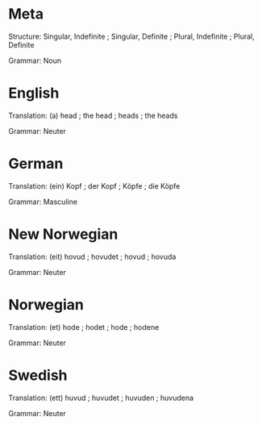 Meta
====

Structure: Singular, Indefinite ; Singular, Definite ; Plural, Indefinite ; Plural, Definite

Grammar:   Noun



English
=======

Translation: (a) head ; the head ; heads ; the heads

Grammar:     Neuter



German
======

Translation: (ein) Kopf ; der Kopf ; Köpfe ; die Köpfe

Grammar:     Masculine



New Norwegian
=============

Translation: (eit) hovud ; hovudet ; hovud ; hovuda

Grammar:     Neuter



Norwegian
=========

Translation: (et) hode ; hodet ; hode ; hodene

Grammar:     Neuter



Swedish
=======

Translation: (ett) huvud ; huvudet ; huvuden ; huvudena

Grammar:     Neuter
